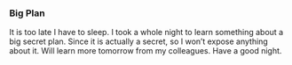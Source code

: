 ### Big Plan
It is too late I have to sleep. I took a whole night to learn something about a big secret plan. Since it is actually a secret, so I won’t expose anything about it. Will learn more tomorrow from my colleagues. Have a good night.
